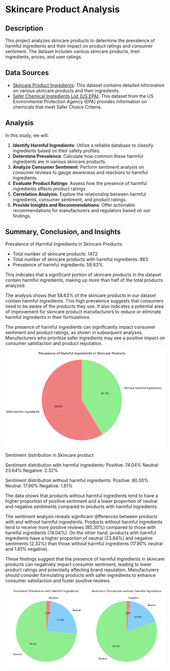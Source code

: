 # Skincare Product Analysis

## Description
This project analyzes skincare products to determine the prevalence of harmful ingredients and their impact on product ratings and consumer sentiment. The dataset includes various skincare products, their ingredients, prices, and user ratings.

## Data Sources
- [Skincare Product Ingredients](https://www.kaggle.com/datasets/dominoweir/skincare-product-ingredients): This dataset contains detailed information on various skincare products and their ingredients.
- [Safer Chemical Ingredients List (US EPA)](https://www.epa.gov/saferchoice/safer-ingredients#greencircle): This dataset from the US Environmental Protection Agency (EPA) provides information on chemicals that meet Safer Choice Criteria.

## Analysis
In this study, we will:
1. **Identify Harmful Ingredients**: Utilize a reliable database to classify ingredients based on their safety profiles.
2. **Determine Prevalence**: Calculate how common these harmful ingredients are in various skincare products.
3. **Analyze Consumer Sentiment**: Perform sentiment analysis on consumer reviews to gauge awareness and reactions to harmful ingredients.
4. **Evaluate Product Ratings**: Assess how the presence of harmful ingredients affects product ratings.
5. **Correlation Analysis**: Explore the relationship between harmful ingredients, consumer sentiment, and product ratings.
6. **Provide Insights and Recommendations**: Offer actionable recommendations for manufacturers and regulators based on our findings.

## Summary, Conclusion, and Insights
Prevalence of Harmful Ingredients in Skincare Products:
- Total number of skincare products: 1472
- Total number of skincare products with harmful ingredients: 863
- Prevalence of harmful ingredients: 58.63%

This indicates that a significant portion of skincare products in the dataset contain harmful ingredients, making up more than half of the total products analyzed.

The analysis shows that 58.63% of the skincare products in our dataset contain harmful ingredients. This high prevalence suggests that consumers need to be aware of the products they use. It also indicates a potential area of improvement for skincare product manufacturers to reduce or eliminate harmful ingredients in their formulations.

The presence of harmful ingredients can significantly impact consumer sentiment and product ratings, as shown in subsequent analyses. Manufacturers who prioritize safer ingredients may see a positive impact on consumer satisfaction and product reputation.

![Screenshot of the pie chart of total skincare products with and without harmful ingredients](https://github.com/larasodjati/Skincare_EDA/blob/main/Pie%20Chart%20Skincare%20Products.png)

Sentiment distribution in Skincare product

Sentiment distribution with harmful ingredients:
Positive: 74.04%
Neutral: 23.64%
Negative: 2.32%

Sentiment distribution without harmful ingredients:
Positive: 80.30%
Neutral: 17.90%
Negative: 1.81%

The data shows that products without harmful ingredients tend to have a higher proportion of positive sentiment and a lower proportion of neutral and negative sentiments compared to products with harmful ingredients.

The sentiment analysis reveals significant differences between products with and without harmful ingredients. Products without harmful ingredients tend to receive more positive reviews (80.30%) compared to those with harmful ingredients (74.04%). On the other hand, products with harmful ingredients have a higher proportion of neutral (23.64%) and negative sentiments (2.32%) than those without harmful ingredients (17.90% neutral and 1.81% negative).

These findings suggest that the presence of harmful ingredients in skincare products can negatively impact consumer sentiment, leading to lower product ratings and potentially affecting brand reputation. Manufacturers should consider formulating products with safer ingredients to enhance consumer satisfaction and foster positive reviews.

![Screenshot of the pie chart of sentiment distribution with and without harmful ingredients](https://github.com/larasodjati/Skincare_EDA/blob/main/Pie%20Chart%20Sentiment%20Distribution.png)
